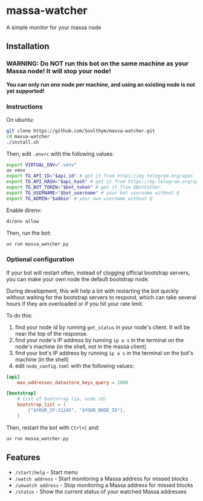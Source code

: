 # massa-watcher
A simple monitor for your massa node

## Installation
### WARNING: Do NOT run this bot on the same machine as your Massa node! It will stop your node!
**You can only run one node per machine, and using an existing node is not yet supported!**

### Instructions
On ubuntu:
```bash
git clone https://github.com/Soulthym/massa-watcher.git
cd massa-watcher
./install.sh
```

Then, edit `.envrc` with the following values:
```bash
export VIRTUAL_ENV=".venv"
uv venv
export TG_API_ID="$api_id" # get it from https://my.telegram.org/apps
export TG_API_HASH="$api_hash" # get it from https://my.telegram.org/apps
export TG_BOT_TOKEN="$bot_token" # get it from @BotFather
export TG_USERNAME="$bot_username" # your bot username without @
export TG_ADMIN="$admin" # your own username without @
```

Enable direnv:
```bash
direnv allow
```

Then, run the bot:
```bash
uv run massa_watcher.py
```

### Optional configuration
If your bot will restart often, instead of clogging official bootstrap servers,
you can make your own node the default bootstrap node.

During development, this will help a lot with restarting the bot quickly without waiting for the bootstrap servers to respond, which can take several hours if they are overloaded or if you hit your rate limit.

To do this:
1) find your node id by running `get_status` in your node's client. It will be near the top of the response.
2) find your node's IP address by running `ip a s` in the terminal on the node's machine (in the shell, not in the massa client)
3) find your bot's IP address by running `ip a s` in the terminal on the bot's machine (in the shell)
4) edit `node_config.toml` with the following values:

```toml
[api]
    max_addresses_datastore_keys_query = 1000

[bootstrap]
    # list of bootstrap (ip, node id)
    bootstrap_list = [
        ["$YOUR_IP:31245", "$YOUR_NODE_ID"],
    ]
```

Then, restart the bot with `Ctrl+C` and:
```bash
uv run massa_watcher.py
```

## Features
- `/start|help` - Start menu
- `/watch address` - Start monitoring a Massa address for missed blocks
- `/unwatch address` - Stop monitoring a Massa address for missed blocks
- `/status` - Show the current status of your watched Massa addresses
